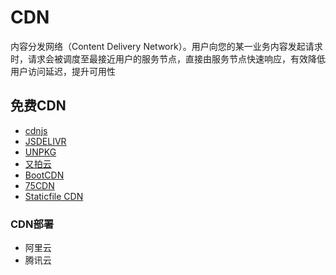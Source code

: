 # CDN

内容分发网络（Content Delivery Network）。用户向您的某一业务内容发起请求时，请求会被调度至最接近用户的服务节点，直接由服务节点快速响应，有效降低用户访问延迟，提升可用性

## 免费CDN

- [cdnjs](https://cdnjs.com/)
- [JSDELIVR](https://www.jsdelivr.com/)
- [UNPKG](https://unpkg.com/#/stats)
- [又拍云](http://jscdn.upai.com/)
- [BootCDN](https://www.bootcdn.cn/)
- [75CDN](https://cdn.baomitu.com/)
- [Staticfile CDN](http://staticfile.org/)

### CDN部署

- 阿里云
- 腾讯云